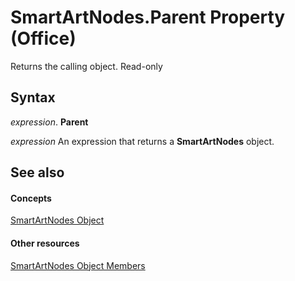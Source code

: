 
# SmartArtNodes.Parent Property (Office)

Returns the calling object. Read-only


## Syntax

 _expression_. **Parent**

 _expression_ An expression that returns a **SmartArtNodes** object.


## See also


#### Concepts


[SmartArtNodes Object](4c35e5a4-15a1-dd6d-85a2-eb30cbaa3093.md)
#### Other resources


[SmartArtNodes Object Members](1ebf55b0-5b97-5c4e-5d7f-d119ba051bf4.md)
